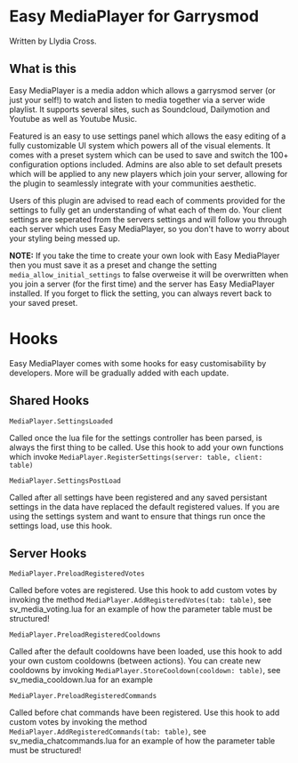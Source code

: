 # Easy MediaPlayer for Garrysmod

Written by Llydia Cross.

## What is this

Easy MediaPlayer is a media addon which allows a garrysmod server (or just your self!) to watch and listen to media together via a server wide playlist. It supports several sites, such as Soundcloud, Dailymotion and Youtube as well as Youtube Music.

Featured is an easy to use settings panel which allows the easy editing of a fully customizable UI system which powers all of the visual elements. It comes with a preset system which can be used to save and switch the 100+ configuration options included. Admins are also able to set default presets which will be applied to any new players which join your server, allowing for the plugin to seamlessly integrate with your communities aesthetic.

Users of this plugin are advised to read each of comments provided for the settings to fully get an understanding of what each of them do. Your client settings are seperated from the servers settings and will follow you through each server which uses Easy MediaPlayer, so you don't have to worry about your styling being messed up.

**NOTE:** If you take the time to create your own look with Easy MediaPlayer then you must save it as a preset and change the setting `media_allow_initial_settings` to false overweise it will be overwritten when you join a server (for the first time) and the server has Easy MediaPlayer installed. If you forget to flick the setting, you can always revert back to your saved preset.

# Hooks

Easy MediaPlayer comes with some hooks for easy customisability by developers. More will be gradually added with each update.

## Shared Hooks


```
MediaPlayer.SettingsLoaded
```

Called once the lua file for the settings controller has been parsed, is always the first thing to be called. Use this hook to add your own functions which invoke `MediaPlayer.RegisterSettings(server: table, client: table)`

```
MediaPlayer.SettingsPostLoad
```

Called after all settings have been registered and any saved persistant settings in the data have replaced the default registered values. If you are using the settings system and want to ensure that things run once the settings load, use this hook.

## Server Hooks


```
MediaPlayer.PreloadRegisteredVotes
```

Called before votes are registered. Use this hook to add custom votes by invoking the method `MediaPlayer.AddRegisteredVotes(tab: table)`, see sv_media_voting.lua for an example of how the parameter table must be structured!

```
MediaPlayer.PreloadRegisteredCooldowns
```

Called after the default cooldowns have been loaded, use this hook to add your own custom cooldowns (between actions). You can create new cooldowns by invoking `MediaPlayer.StoreCooldown(cooldown: table)`, see sv_media_cooldown.lua for an example

```
MediaPlayer.PreloadRegisteredCommands
```

Called before chat commands have been registered. Use this hook to add custom votes by invoking the method `MediaPlayer.AddRegisteredCommands(tab: table)`, see sv_media_chatcommands.lua for an example of how the parameter table must be structured!